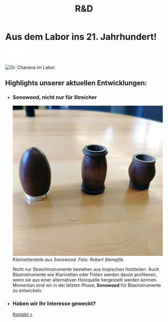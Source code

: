 ﻿---
lang: de
title: 'R&D'
order: 4
---

<div class="full-width-kenburns">
<div class="wrap-bg-image">

# Aus dem Labor ins 21. Jahrhundert!

![](/assets/images/arrow-d-white.svg)

</div>
<img srcset="/assets/images/RD_cover_2x.jpg"
     src="/assets/images/RD_cover.jpg" alt="Dr. Chanana im Labor">
</div>

<div class="full-width">
<div class="wrap -cols2">

## Highlights unserer aktuellen Entwicklungen:

- ### Sonowood, nicht nur für Streicher
  ![Klarinettenteile aus Sonowood](/assets/images/RD_clarinet.jpg)
  *Klarinettenteile aus Sonowood. Foto: Robert Stempfle.*

  Nicht nur Streichinstrumente bestehen aus tropischen Holzteilen. Auch Blasinstrumente wie Klarinetten oder Flöten werden davon profitieren, wenn sie aus einer alternativen Holzquelle hergestellt werden können. Momentan sind wir in der letzten Phase, **Sonowood** für Blasinstrumente zu entwickeln.

- ### Haben wir Ihr Interesse geweckt?

  <a class="btn -red" href="/de/contact">Kontakt ></a>

</div>
</div>
